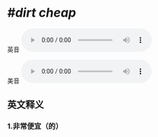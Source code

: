 # ***\#dirt cheap*** 
英音
<audio src="./media/dirt cheap1_AAC.aac" controls="controls"></audio>

美音
<audio src="./media/dirt cheap2_AAC.aac" controls="controls"></audio>



  

英文释义
---
### 1.**非常便宜（的）**  


